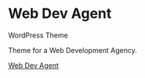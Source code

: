 # Web Dev Agent
 WordPress Theme

Theme for a Web Development Agency.

[Web Dev Agent](https://web-dev-agent.netlify.app/)
